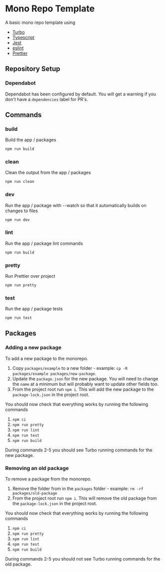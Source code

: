 # Mono Repo Template

A basic mono repo template using

- [Turbo](https://turbo.build/)
- [Typescript](https://www.typescriptlang.org/)
- [Jest](https://jestjs.io/)
- [eslint](https://eslint.org/)
- [Prettier](https://prettier.io/)

## Repository Setup

### Dependabot

Dependabot has been configured by default. You will get a warning if you don't have a `dependencies` label for PR's.

## Commands

### build

Build the app / packages

```sh
npm run build
```

### clean

Clean the output from the app / packages

```sh
npm run clean
```

### dev

Run the app / package with --watch so that it automatically builds on changes to files

```sh
npm run dev
```

### lint

Run the app / package lint commands

```sh
npm run build
```

### pretty

Run Prettier over project

```sh
npm run pretty
```

### test

Run the app / package tests

```sh
npm run test
```

## Packages

### Adding a new package

To add a new package to the monorepo.

1. Copy `packages/example` to a new folder - example: `cp -R packages/example packages/new-package`.
2. Update the `package.json` for the new package. You will need to change the `name` at a minimum but will probably want to update other fields too.
3. From the project root run `npm i`. This will add the new package to the `package-lock.json` in the project root.

You should now check that everything works by running the following commands

1. `npm ci`
2. `npm run pretty`
3. `npm run lint`
4. `npm run test`
5. `npm run build`

During commands 2-5 you should see Turbo running commands for the new package.

### Removing an old package

To remove a package from the monorepo.

1. Remove the folder from in the `packages` folder - example: `rm -rf packages/old-package`
2. From the project root run `npm i`. This will remove the old package from the `package-lock.json` in the project root.

You should now check that everything works by running the following commands

1. `npm ci`
2. `npm run pretty`
3. `npm run lint`
4. `npm run test`
5. `npm run build`

During commands 2-5 you should not see Turbo running commands for the old package.
